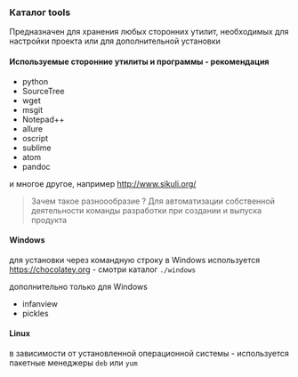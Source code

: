 ### Каталог tools

Предназначен для хранения любых сторонних утилит, необходимых для настройки проекта или для дополнительной установки

#### Используемые сторонние утилиты и программы - рекомендация

* python
* SourceTree
* wget
* msgit
* Notepad++
* allure
* oscript
* sublime
* atom
* pandoc

и многое другое, например http://www.sikuli.org/

> Зачем такое разноообразие ? Для автоматизации собственной деятельности команды разработки при создании и выпуска продукта

#### Windows

для установки через командную строку в Windows используется https://chocolatey.org - смотри каталог `./windows`

дополнительно только для Windows 

* infanview
* pickles

#### Linux

в зависимости от установленной операционной системы - используется пакетные менеджеры `deb` или `yum`
 